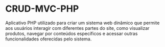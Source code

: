 # CRUD-MVC-PHP
Aplicativo PHP utilizado para criar um sistema web dinâmico que permite aos usuários interagir com diferentes partes do site, como visualizar produtos, navegar por conteúdos específicos e acessar outras funcionalidades oferecidas pelo sistema.
